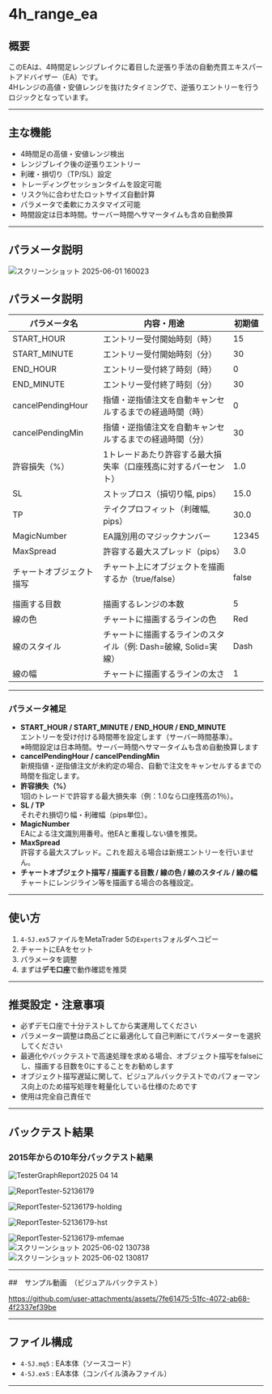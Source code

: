 # 4h_range_ea

## 概要

このEAは、4時間足レンジブレイクに着目した逆張り手法の自動売買エキスパートアドバイザー（EA）です。  
4Hレンジの高値・安値レンジを抜けたタイミングで、逆張りエントリーを行うロジックとなっています。

---

## 主な機能

- 4時間足の高値・安値レンジ検出
- レンジブレイク後の逆張りエントリー
- 利確・損切り（TP/SL）設定
- トレーディングセッションタイムを設定可能
- リスク％に合わせたロットサイズ自動計算
- パラメータで柔軟にカスタマイズ可能
- 時間設定は日本時間。サーバー時間へサマータイムも含め自動換算

---

## パラメータ説明
![スクリーンショット 2025-06-01 160023](https://github.com/user-attachments/assets/5a822654-a700-4af7-9e4e-522ecff7930e)

## パラメータ説明

| パラメータ名             | 内容・用途                                                      | 初期値        |
|--------------------------|---------------------------------------------------------------|---------------|
| START_HOUR               | エントリー受付開始時刻（時）                                   | 15            |
| START_MINUTE             | エントリー受付開始時刻（分）                                   | 30            |
| END_HOUR                 | エントリー受付終了時刻（時）                                   | 0             |
| END_MINUTE               | エントリー受付終了時刻（分）                                   | 30            |
| cancelPendingHour        | 指値・逆指値注文を自動キャンセルするまでの経過時間（時）       | 0             |
| cancelPendingMin         | 指値・逆指値注文を自動キャンセルするまでの経過時間（分）       | 30            |
| 許容損失（%）            | 1トレードあたり許容する最大損失率（口座残高に対するパーセント） | 1.0           |
| SL                       | ストップロス（損切り幅, pips）                                 | 15.0          |
| TP                       | テイクプロフィット（利確幅, pips）                             | 30.0          |
| MagicNumber              | EA識別用のマジックナンバー                                     | 12345         |
| MaxSpread                | 許容する最大スプレッド（pips）                                  | 3.0           |
| チャートオブジェクト描写 | チャート上にオブジェクトを描画するか（true/false）   　　　　　　　| false         |
| 描画する目数             | 描画するレンジの本数                                           | 5             |
| 線の色                   | チャートに描画するラインの色                                   | Red           |
| 線のスタイル             | チャートに描画するラインのスタイル（例: Dash=破線, Solid=実線）| Dash          |
| 線の幅                   | チャートに描画するラインの太さ                                 | 1             |

---

### パラメータ補足

- **START_HOUR / START_MINUTE / END_HOUR / END_MINUTE**  
  エントリーを受け付ける時間帯を設定します（サーバー時間基準）。  
  ※時間設定は日本時間。サーバー時間へサマータイムも含め自動換算します
- **cancelPendingHour / cancelPendingMin**  
  新規指値・逆指値注文が未約定の場合、自動で注文をキャンセルするまでの時間を指定します。
- **許容損失（%）**  
  1回のトレードで許容する最大損失率（例：1.0なら口座残高の1％）。
- **SL / TP**  
  それぞれ損切り幅・利確幅（pips単位）。
- **MagicNumber**  
  EAによる注文識別用番号。他EAと重複しない値を推奨。
- **MaxSpread**  
  許容する最大スプレッド。これを超える場合は新規エントリーを行いません。
- **チャートオブジェクト描写 / 描画する目数 / 線の色 / 線のスタイル / 線の幅**  
  チャートにレンジライン等を描画する場合の各種設定。


---

## 使い方

1. `4-5J.ex5`ファイルをMetaTrader 5の`Experts`フォルダへコピー
4. チャートにEAをセット
5. パラメータを調整
6. まずは**デモ口座**で動作確認を推奨

---

## 推奨設定・注意事項

- 必ずデモ口座で十分テストしてから実運用してください
- パラメーター調整は商品ごとに最適化して自己判断にてパラメーターを選択してください
- 最適化やバックテストで高速処理を求める場合、オブジェクト描写をfalseにし、描画する目数を0にすることをお勧めします
- オブジェクト描写遅延に関して、ビジュアルバックテストでのパフォーマンス向上のため描写処理を軽量化している仕様のためです
- 使用は完全自己責任で

---

## バックテスト結果

### 2015年からの10年分バックテスト結果
![TesterGraphReport2025 04 14](https://github.com/user-attachments/assets/56dfdbd4-52d1-4326-b4fa-0653bfa877fd)

![ReportTester-52136179](https://github.com/user-attachments/assets/3040cf9c-26aa-4761-812e-af49e458ec57)

![ReportTester-52136179-holding](https://github.com/user-attachments/assets/45977e21-8b01-40b1-96e1-221162a8e1a5)

![ReportTester-52136179-hst](https://github.com/user-attachments/assets/f6a26d2d-79ef-41d5-86c5-3aae71b4f1bb)

![ReportTester-52136179-mfemae](https://github.com/user-attachments/assets/3b62686c-abd3-4951-8601-008c28aa4c71)
![スクリーンショット 2025-06-02 130738](https://github.com/user-attachments/assets/4830d135-6f5e-4037-8c5c-083ab3b9a83b)
![スクリーンショット 2025-06-02 130817](https://github.com/user-attachments/assets/85db7165-818b-43b3-96c6-4fc40d8e9ec3)

---
##　サンプル動画　（ビジュアルバックテスト）


https://github.com/user-attachments/assets/7fe61475-51fc-4072-ab68-4f2337ef39be


---

## ファイル構成

- `4-5J.mq5` : EA本体（ソースコード）
- `4-5J.ex5` : EA本体（コンパイル済みファイル）


---

